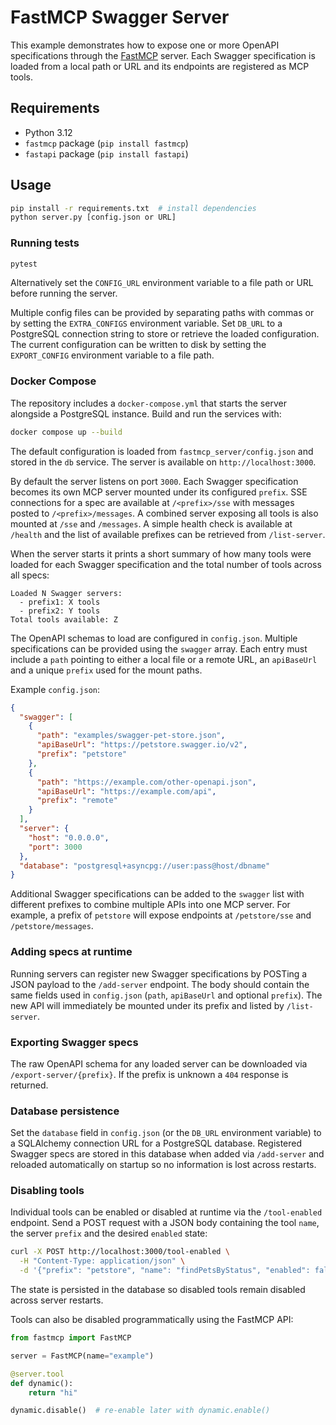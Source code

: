 # FastMCP Swagger Server

This example demonstrates how to expose one or more OpenAPI specifications through the [FastMCP](https://pypi.org/project/fastmcp/) server. Each Swagger specification is loaded from a local path or URL and its endpoints are registered as MCP tools.

## Requirements

- Python 3.12
- `fastmcp` package (`pip install fastmcp`)
- `fastapi` package (`pip install fastapi`)

## Usage

```bash
pip install -r requirements.txt  # install dependencies
python server.py [config.json or URL]
```

### Running tests

```bash
pytest
```

Alternatively set the `CONFIG_URL` environment variable to a file path or URL
before running the server.

Multiple config files can be provided by separating paths with commas or by
setting the `EXTRA_CONFIGS` environment variable. Set `DB_URL` to a PostgreSQL
connection string to store or retrieve the loaded configuration. The current
configuration can be written to disk by setting the `EXPORT_CONFIG` environment
variable to a file path.

### Docker Compose

The repository includes a `docker-compose.yml` that starts the server
alongside a PostgreSQL instance. Build and run the services with:

```bash
docker compose up --build
```

The default configuration is loaded from `fastmcp_server/config.json` and
stored in the `db` service. The server is available on `http://localhost:3000`.

By default the server listens on port `3000`. Each Swagger specification becomes its own MCP server mounted under its configured `prefix`. SSE connections for a spec are available at `/<prefix>/sse` with messages posted to `/<prefix>/messages`. A combined server exposing all tools is also mounted at `/sse` and `/messages`. A simple health check is available at `/health` and the list of available prefixes can be retrieved from `/list-server`.

When the server starts it prints a short summary of how many tools were loaded for each Swagger specification and the total number of tools across all specs:

```
Loaded N Swagger servers:
  - prefix1: X tools
  - prefix2: Y tools
Total tools available: Z
```

The OpenAPI schemas to load are configured in `config.json`. Multiple specifications can be provided using the `swagger` array. Each entry must include a `path` pointing to either a local file or a remote URL, an `apiBaseUrl` and a unique `prefix` used for the mount paths.

Example `config.json`:

```json
{
  "swagger": [
    {
      "path": "examples/swagger-pet-store.json",
      "apiBaseUrl": "https://petstore.swagger.io/v2",
      "prefix": "petstore"
    },
    {
      "path": "https://example.com/other-openapi.json",
      "apiBaseUrl": "https://example.com/api",
      "prefix": "remote"
    }
  ],
  "server": {
    "host": "0.0.0.0",
    "port": 3000
  },
  "database": "postgresql+asyncpg://user:pass@host/dbname"
}
```

Additional Swagger specifications can be added to the `swagger` list with different prefixes to combine multiple APIs into one MCP server. For example, a prefix of `petstore` will expose endpoints at `/petstore/sse` and `/petstore/messages`.

### Adding specs at runtime

Running servers can register new Swagger specifications by POSTing a JSON
payload to the `/add-server` endpoint. The body should contain the same
fields used in `config.json` (`path`, `apiBaseUrl` and optional `prefix`).
The new API will immediately be mounted under its prefix and listed by
`/list-server`.

### Exporting Swagger specs

The raw OpenAPI schema for any loaded server can be downloaded via
`/export-server/{prefix}`. If the prefix is unknown a `404` response is
returned.

### Database persistence

Set the `database` field in `config.json` (or the `DB_URL` environment
variable) to a SQLAlchemy connection URL for a PostgreSQL database.
Registered Swagger specs are stored in this database when added via
`/add-server` and reloaded automatically on startup so no information is
lost across restarts.

### Disabling tools

Individual tools can be enabled or disabled at runtime via the `/tool-enabled`
endpoint. Send a POST request with a JSON body containing the tool `name`, the
server `prefix` and the desired `enabled` state:

```bash
curl -X POST http://localhost:3000/tool-enabled \
  -H "Content-Type: application/json" \
  -d '{"prefix": "petstore", "name": "findPetsByStatus", "enabled": false}'
```

The state is persisted in the database so disabled tools remain disabled across
server restarts.

Tools can also be disabled programmatically using the FastMCP API:

```python
from fastmcp import FastMCP

server = FastMCP(name="example")

@server.tool
def dynamic():
    return "hi"

dynamic.disable()  # re-enable later with dynamic.enable()
```
